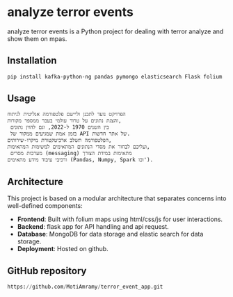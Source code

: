 # analyze terror events

analyze terror events is a Python project for dealing with terror analyze and show them on mpas.

## Installation

```bash
pip install kafka-python-ng pandas pymongo elasticsearch Flask folium
```



## Usage

```
הפרויקט נועד לתכנן וליישם פלטפורמה אנליטית לניתוח 
והצגת נתונים על טרור עולמי בעבר ממספר מקורות,
 בין השנים 1970 ל-2022, וגם להזין נתונים 
 בזמן אמת שמגיעים ממקור של API של אתר חדשות.
הפלטפורמה תשלב ארכיטקטורת מיקרו-שירותים, 
ועליכם לבחור את מסדי הנתונים המתאימים למשימות המתאימות,
 מערכות מסרים (messaging) מתאימות במידת הצורך 
ורכיבי עיבוד מידע מתאימים (Pandas, Numpy, Spark וכו').
```


## Architecture
This project is based on a modular architecture that separates concerns into well-defined components:
- **Frontend**: Built with folium maps using html/css/js for user interactions.
- **Backend**: flask app for API handling and api request.
- **Database**: MongoDB for data storage and elastic search for data storage.
- **Deployment**: Hosted on github.


## GitHub repository

```python
https://github.com/MotiAmramy/terror_event_app.git
```

